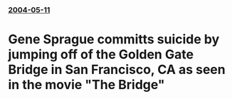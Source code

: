 ### [2004-05-11](/news/2004/05/11/index.md)

#  Gene Sprague committs suicide by jumping off of the Golden Gate Bridge in San Francisco, CA as seen in the movie "The Bridge"



